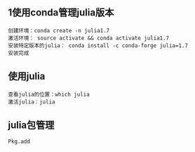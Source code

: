## 1使用conda管理julia版本

	创建环境：conda create -n julia1.7
	激活环境： source activate && conda activate julia1.7
	安装特定版本的julia： conda install -c conda-forge julia=1.7
	安装完成

## 使用julia

	查看julia的位置：which julia
	激活julia：julia

## julia包管理

	Pkg.add
